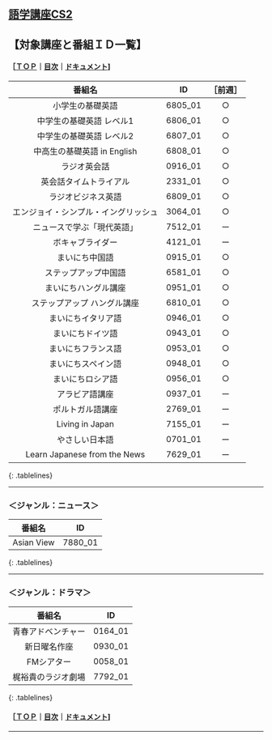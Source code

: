 ## [語学講座CS2](https://csreviser.github.io/CaptureStream2/)  
## 【対象講座と番組ＩＤ一覧】　　　    
#### ［[ＴＯＰ](./)**｜**[目次](./#目次)**｜**[ドキュメント](./#ドキュメント-1)]
<style>
.tablelines table, .tablelines td, .tablelines th {
        border: 1px solid black;
        }
</style>

|番組名|ID|［前週］|
|:-------------:|:-------------:|:-------------:|
| 小学生の基礎英語|6805_01|○|
| 中学生の基礎英語 レベル1|6806_01|○|
| 中学生の基礎英語 レベル2 | 6807_01 |○|
| 中高生の基礎英語 in English |6808_01 |○| 
| ラジオ英会話 |	0916_01 |○|
| 英会話タイムトライアル |	2331_01 |○|
| ラジオビジネス英語 |	6809_01 |○|
| エンジョイ・シンプル・イングリッシュ |3064_01 |○|
| ニュースで学ぶ「現代英語」| 7512_01 |ー|
| ボキャブライダー |4121_01 |ー|
| まいにち中国語 |0915_01 |○|
| ステップアップ中国語 | 6581_01 |○|
| まいにちハングル講座 |0951_01 |○|
| ステップアップ ハングル講座 | 6810_01 |○|
| まいにちイタリア語 | 0946_01 |○|
| まいにちドイツ語 |0943_01 |○|
| まいにちフランス語 |0953_01 |○|
| まいにちスペイン語 |0948_01 |○|
| まいにちロシア語 | 0956_01 |○|
| アラビア語講座 |0937_01 |ー|
| ポルトガル語講座|2769_01 |ー|
| Living in Japan | 7155_01 |ー|
| やさしい日本語  | 0701_01 |ー|
| Learn Japanese from the News  | 7629_01 |ー|
{: .tablelines}

***

### ＜ジャンル：ニュース＞
<style>
.tablelines table, .tablelines td, .tablelines th {
        border: 1px solid black;
        }
</style>
| 番組名  |	ID |
|:-------------:|:-------------:|
|Asian View | 7880_01 |
{: .tablelines}

***

### ＜ジャンル：ドラマ＞
<style>
.tablelines table, .tablelines td, .tablelines th {
        border: 1px solid black;
        }
</style>
| 番組名  |	ID |
|:-------------:|:-------------:|
|青春アドベンチャー | 0164_01 |
|新日曜名作座 | 0930_01 |
|FMシアター | 0058_01 |
|梶裕貴のラジオ劇場 | 7792_01 |
{: .tablelines}


#### ［[ＴＯＰ](./)**｜**[目次](./#目次)**｜**[ドキュメント](./#ドキュメント-1)]

*** 
 <link rel="shortcut icon" type="image/x-icon" href="https://avatars.githubusercontent.com/u/46049273?v=4">
 <meta name="twitter:image:src" content="https://avatars.githubusercontent.com/u/46049273?v=4">
